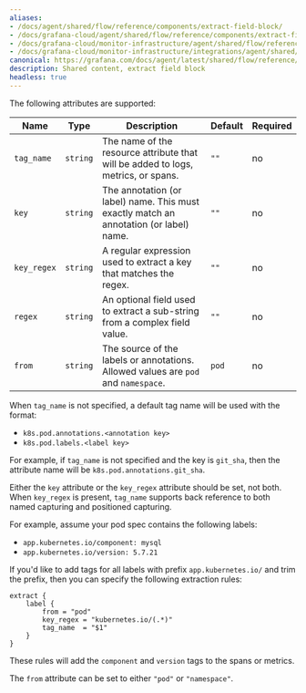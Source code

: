 ```yaml
---
aliases:
- /docs/agent/shared/flow/reference/components/extract-field-block/
- /docs/grafana-cloud/agent/shared/flow/reference/components/extract-field-block/
- /docs/grafana-cloud/monitor-infrastructure/agent/shared/flow/reference/components/extract-field-block/
- /docs/grafana-cloud/monitor-infrastructure/integrations/agent/shared/flow/reference/components/extract-field-block/
canonical: https://grafana.com/docs/agent/latest/shared/flow/reference/components/extract-field-block/
description: Shared content, extract field block
headless: true
---
```


The following attributes are supported:

Name | Type           | Description                                                                                              | Default | Required
---- |----------------|----------------------------------------------------------------------------------------------------------|---------| --------
`tag_name` | `string` | The name of the resource attribute that will be added to logs, metrics, or spans.      | `""` | no
`key` | `string` | The annotation (or label) name. This must exactly match an annotation (or label) name.    |  `""` | no
`key_regex` | `string` | A regular expression used to extract a key that matches the regex.                           | `""` | no
`regex` | `string` | An optional field used to extract a sub-string from a complex field value.                      | `""` | no
`from` | `string` | The source of the labels or annotations. Allowed values are `pod` and `namespace`.          | `pod`    | no

When `tag_name` is not specified, a default tag name will be used with the format:
* `k8s.pod.annotations.<annotation key>`
* `k8s.pod.labels.<label key>`

For example, if `tag_name` is not specified and the key is `git_sha`, then the attribute name will be
`k8s.pod.annotations.git_sha`.

Either the `key` attribute or the `key_regex` attribute should be set, not both.
When `key_regex` is present, `tag_name` supports back reference to both
named capturing and positioned capturing.

For example, assume your pod spec contains the following labels:
* `app.kubernetes.io/component: mysql`
* `app.kubernetes.io/version: 5.7.21`

If you'd like to add tags for all labels with prefix `app.kubernetes.io/` and trim the prefix, 
then you can specify the following extraction rules:

```river
extract {
	label {
	    from = "pod"
		key_regex = "kubernetes.io/(.*)"
		tag_name  = "$1"
	}
}
```

These rules will add the `component` and `version` tags to the spans or metrics.

The `from` attribute can be set to either `"pod"` or `"namespace"`.
